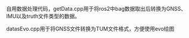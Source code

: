 自用数据处理代码，getData.cpp用于将ros2中bag数据取出后转换为GNSS、IMU以及truth文件类型的数据。

datasEvo.cpp用于将GNSS文件转换为TUM文件格式，方便使用evo绘图
